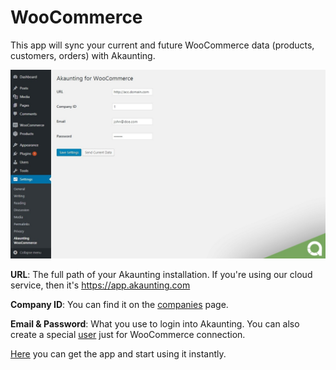 WooCommerce
===========

This app will sync your current and future WooCommerce data (products, customers, orders) with Akaunting.

![settings](_images/woocommerce-settings-1.jpg)

**URL**: The full path of your Akaunting installation. If you're using our cloud service, then it's https://app.akaunting.com

**Company ID**: You can find it on the [companies](https://akaunting.com/docs/user-manual/companies) page.

**Email & Password**: What you use to login into Akaunting. You can also create a special [user](https://akaunting.com/docs/user-manual/auth/users) just for WooCommerce connection.

[Here](https://akaunting.com/apps/woocommerce) you can get the app and start using it instantly.